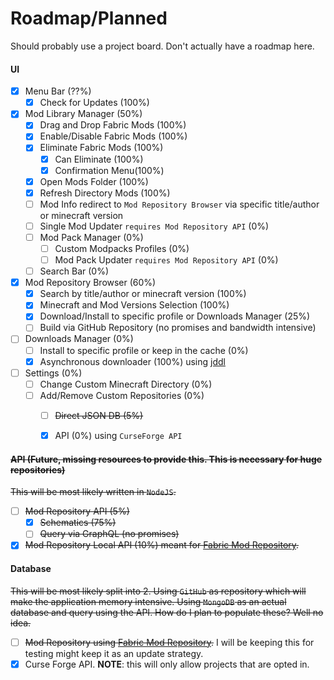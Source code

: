 # Roadmap/Planned
Should probably use a project board. Don't actually have a roadmap here.

#### UI
- [x] Menu Bar (??%)
    - [x] Check for Updates (100%)
- [x] Mod Library Manager (50%)
    - [x] Drag and Drop Fabric Mods (100%)
    - [x] Enable/Disable Fabric Mods (100%)
    - [x] Eliminate Fabric Mods (100%)
        - [x] Can Eliminate (100%)
        - [x] Confirmation Menu(100%)
    - [x] Open Mods Folder (100%)
    - [x] Refresh Directory Mods (100%)
    - [ ] Mod Info redirect to `Mod Repository Browser` via specific title/author or minecraft version
    - [ ] Single Mod Updater `requires Mod Repository API` (0%)
    - [ ] Mod Pack Manager (0%)
        - [ ] Custom Modpacks Profiles (0%)
        - [ ] Mod Pack Updater `requires Mod Repository API` (0%)
    - [ ] Search Bar (0%)
    
- [x] Mod Repository Browser (60%)
    - [x] Search by title/author or minecraft version (100%)
    - [x] Minecraft and Mod Versions Selection (100%)
    - [x] Download/Install to specific profile or Downloads Manager (25%)
    - [ ] Build via GitHub Repository (no promises and bandwidth intensive)

- [ ] Downloads Manager (0%)
    - [ ] Install to specific profile or keep in the cache (0%)
    - [x] Asynchronous downloader (100%) using [jddl](https://github.com/kamranzafar/jddl)
    
- [ ] Settings (0%)
    - [ ] Change Custom Minecraft Directory (0%)
    - [ ] Add/Remove Custom Repositories (0%)
        - [ ] ~~Direct JSON DB (5%)~~
        - [x] API (0%) using `CurseForge API`


#### ~~API (Future, missing resources to provide this. This is necessary for huge repositories)~~
~~This will be most likely written in `NodeJS`.~~

- [ ] ~~Mod Repository API (5%)~~
    - [x] ~~Schematics (75%)~~
    - [ ] ~~Query via GraphQL (no promises)~~
   
- [x] ~~Mod Repository Local API (10%) meant for [Fabric Mod Repository](https://github.com/FlashyReese/fabric-mod-repository).~~

#### Database
~~This will be most likely split into 2. Using `GitHub` as repository which will make the application memory intensive. Using `MongoDB` as an actual database and query using the API. How do I plan to populate these? Well no idea.~~
- [ ] ~~Mod Repository using [Fabric Mod Repository](https://github.com/FlashyReese/fabric-mod-repository).~~ I will be keeping this for testing might keep it as an update strategy.
- [x] Curse Forge API. **NOTE**: this will only allow projects that are opted in.
